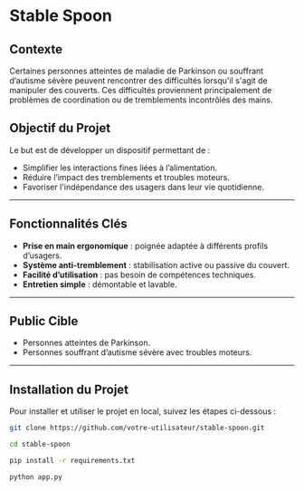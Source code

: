# Stable Spoon

## Contexte

Certaines personnes atteintes de maladie de Parkinson ou souffrant d’autisme sévère peuvent rencontrer des difficultés lorsqu'il s'agit de manipuler des couverts. Ces difficultés proviennent principalement de problèmes de coordination ou de tremblements incontrôlés des mains.

## Objectif du Projet

Le but est de développer un dispositif permettant de :
- Simplifier les interactions fines liées à l’alimentation.
- Réduire l’impact des tremblements et troubles moteurs.
- Favoriser l'indépendance des usagers dans leur vie quotidienne.

---

## Fonctionnalités Clés
- **Prise en main ergonomique** : poignée adaptée à différents profils d’usagers.
- **Système anti-tremblement** : stabilisation active ou passive du couvert.
- **Facilité d’utilisation** : pas besoin de compétences techniques.
- **Entretien simple** : démontable et lavable.

---

## Public Cible
- Personnes atteintes de Parkinson.
- Personnes souffrant d’autisme sévère avec troubles moteurs.

---

## Installation du Projet

Pour installer et utiliser le projet en local, suivez les étapes ci-dessous :

```bash
git clone https://github.com/votre-utilisateur/stable-spoon.git

cd stable-spoon

pip install -r requirements.txt

python app.py
